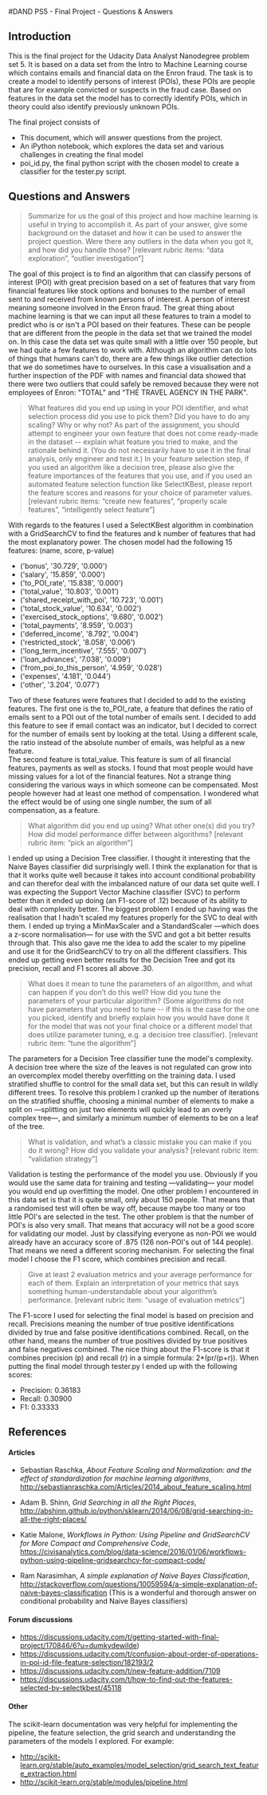 #DAND PS5 - Final Project - Questions & Answers

## Introduction
This is the final project for the Udacity Data Analyst Nanodegree problem set 5. It is based on a data set from the Intro to Machine Learning course which contains emails and financial data on the Enron fraud. The task is to create a model to identify persons of interest (POIs), these POIs are people that are for example convicted or suspects in the fraud case. Based on features in the data set the model has to correctly identify POIs, which in theory could also identify previously unknown POIs.

The final project consists of
- This document,  which will answer questions from the project.
- An iPython notebook, which explores the data set and various challenges in creating the final model
- poi_id.py, the final python script with the chosen model to create a classifier for the tester.py script.

## Questions and Answers

> Summarize for us the goal of this project and how machine learning is useful in trying to accomplish it. As part of your answer, give some background on the dataset and how it can be used to answer the project question. Were there any outliers in the data when you got it, and how did you handle those?  [relevant rubric items: “data exploration”, “outlier investigation”]

The goal of this project is to find an algorithm that can classify persons of interest (POI) with great precision based on a set of features that vary from financial features like stock options and bonuses to the number of email sent to and received from known persons of interest. A person of interest meaning someone involved in the Enron fraud. The great thing about machine learning is that we can input all these features to train a model to predict who is or isn't a POI based on their features. These can be people that are different from the people in the data set that we trained the model on. In this case the data set was quite small with a little over 150 people, but we had quite a few features to work with. Although an algorithm can do lots of things that humans can't do, there are a few things like outlier detection that we do sometimes have to ourselves. In this case a visualisation and a further inspection of the PDF with names and financial data showed that there were two outliers that could safely be removed because they were not employees of Enron: "TOTAL" and "THE TRAVEL AGENCY IN THE PARK".


> What features did you end up using in your POI identifier, and what selection process did you use to pick them? Did you have to do any scaling? Why or why not? As part of the assignment, you should attempt to engineer your own feature that does not come ready-made in the dataset -- explain what feature you tried to make, and the rationale behind it. (You do not necessarily have to use it in the final analysis, only engineer and test it.) In your feature selection step, if you used an algorithm like a decision tree, please also give the feature importances of the features that you use, and if you used an automated feature selection function like SelectKBest, please report the feature scores and reasons for your choice of parameter values.  [relevant rubric items: “create new features”, “properly scale features”, “intelligently select feature”]

With regards to the features I used a SelectKBest algorithm in combination with a GridSearchCV to find the features and k number of features that had the most explanatory power. The chosen model had the following 15 features: (name, score, p-value)
- ('bonus', '30.729', '0.000')
- ('salary', '15.859', '0.000')
- ('to_POI_rate', '15.838', '0.000')
- ('total_value', '10.803', '0.001')
- ('shared_receipt_with_poi', '10.723', '0.001')
- ('total_stock_value', '10.634', '0.002')
- ('exercised_stock_options', '9.680', '0.002')
- ('total_payments', '8.959', '0.003')
- ('deferred_income', '8.792', '0.004')
- ('restricted_stock', '8.058', '0.006')
- ('long_term_incentive', '7.555', '0.007')
- ('loan_advances', '7.038', '0.009')
- ('from_poi_to_this_person', '4.959', '0.028')
- ('expenses', '4.181', '0.044')
- ('other', '3.204', '0.077')

Two of these features were features that I decided to add to the existing features. The first one is the to_POI_rate, a feature that defines the ratio of emails sent to a POI out of the total number of emails sent. I decided to add this feature to see if email contact was an indicator, but I decided to correct for the number of emails sent by looking at the total. Using a different scale, the ratio instead of the absolute number of emails, was helpful as a new feature.  
The second feature is total_value. This feature is sum of all financial features, payments as well as stocks. I found that most people would have missing values for a lot of the financial features. Not a strange thing considering the various ways in which someone can be compensated. Most people however had at least one method of compensation. I wondered what the effect would be of using one single number, the sum of all compensation, as a feature.

> What algorithm did you end up using? What other one(s) did you try? How did model performance differ between algorithms?  [relevant rubric item: “pick an algorithm”]

I ended up using a Decision Tree classifier. I thought it interesting that the Naive Bayes classifier did surprisingly well. I think the explanation for that is that it works quite well because it takes into account conditional probability and can therefor deal with the imbalanced nature of our data set quite well. I was expecting the Support Vector Machine classifier (SVC) to perform better than it ended up doing (an F1-score of .12) because of its ability to deal with complexity better. The biggest problem I ended up having was the realisation that I hadn't scaled my features properly for the SVC to deal with them. I ended up trying a MinMaxScaler and a StandardScaler —which does a z-score normalisation— for use with the SVC and got a bit better results through that. This also gave me the idea to add the scaler to my pipeline and use it for the GridSearchCV to try on all the different classifiers. This ended up getting even better results for the Decision Tree and got its precision, recall and F1 scores all above .30.

> What does it mean to tune the parameters of an algorithm, and what can happen if you don’t do this well?  How did you tune the parameters of your particular algorithm? (Some algorithms do not have parameters that you need to tune -- if this is the case for the one you picked, identify and briefly explain how you would have done it for the model that was not your final choice or a different model that does utilize parameter tuning, e.g. a decision tree classifier).  [relevant rubric item: “tune the algorithm”]

The parameters for a Decision Tree classifier tune the model's complexity. A decision tree where the size of the leaves is not regulated can grow into an overcomplex model thereby overfitting on the training data. I used stratified shuffle to control for the small data set, but this can result in wildly different trees. To resolve this problem I cranked up the number of iterations on the stratified shuffle, choosing a minimal number of elements to make a split on —splitting on just two elements will quickly lead to an overly complex tree—, and similarly a minimum number of elements to be on a leaf of the tree.

> What is validation, and what’s a classic mistake you can make if you do it wrong? How did you validate your analysis?  [relevant rubric item: “validation strategy”]

Validation is testing the performance of the model you use. Obviously if you would use the same data for training and testing —validating— your model you would end up overfitting the model. One other problem I encountered in this data set is that it is quite small, only about 150 people. That means that a randomised test will often be way off, because maybe too many or too little POI's are selected in the test. The other problem is that the number of POI's is also very small. That means that accuracy will not be a good score for validating our model. Just by classifying everyone as non-POI we would already have an accuracy score of .875 (126 non-POI's out of 144 people). That means we need a different scoring mechanism. For selecting the final model I choose the F1 score, which combines precision and recall.

> Give at least 2 evaluation metrics and your average performance for each of them.  Explain an interpretation of your metrics that says something human-understandable about your algorithm’s performance. [relevant rubric item: “usage of evaluation metrics”]

The F1-score I used for selecting the final model is based on precision and recall. Precisions meaning the number of true positive identifications divided by true and false positive identifications combined. Recall, on the other hand, means the number of true positives divided by true positives and false negatives combined. The nice thing about the F1-score is that it combines precision (p) and recall (r) in a simple formula: 2*(pr/(p+r)). When putting the final model through tester.py I ended up with the following scores:
- Precision: 0.36183
- Recall: 0.30900
- F1: 0.33333


## References
#### Articles
- Sebastian Raschka, *About Feature Scaling and Normalization: and the effect of standardization for machine learning algorithms*, http://sebastianraschka.com/Articles/2014_about_feature_scaling.html

- Adam B. Shinn, *Grid Searching in all the Right Places*, http://abshinn.github.io/python/sklearn/2014/06/08/grid-searching-in-all-the-right-places/

- Katie Malone, *Workflows in Python: Using Pipeline and GridSearchCV for More Compact and Comprehensive Code*, https://civisanalytics.com/blog/data-science/2016/01/06/workflows-python-using-pipeline-gridsearchcv-for-compact-code/

- Ram Narasimhan, *A simple explanation of Naive Bayes Classification*, http://stackoverflow.com/questions/10059594/a-simple-explanation-of-naive-bayes-classification (This is a wonderful and thorough answer on conditional probability and Naive Bayes classifiers)

#### Forum discussions
- https://discussions.udacity.com/t/getting-started-with-final-project/170846/6?u=dumkydewilde)
- https://discussions.udacity.com/t/confusion-about-order-of-operations-in-poi-id-file-feature-selection/182193/2
- https://discussions.udacity.com/t/new-feature-addition/7109
- https://discussions.udacity.com/t/how-to-find-out-the-features-selected-by-selectkbest/45118

#### Other
The scikit-learn documentation was very helpful for implementing the pipeline, the feature selection, the grid search and understanding the parameters of the models I explored. For example:
- http://scikit-learn.org/stable/auto_examples/model_selection/grid_search_text_feature_extraction.html
- http://scikit-learn.org/stable/modules/pipeline.html
